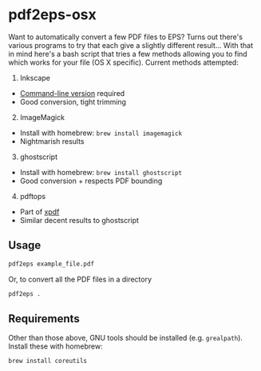 # pdf2eps-osx
Want to automatically convert a few PDF files to EPS? Turns out there's various programs to try that each give a slightly different result... With that in mind here's a bash script that tries a few methods allowing you to find which works for your file (OS X specific). Current methods attempted:

1. Inkscape
  - [Command-line version](http://wiki.inkscape.org/wiki/index.php/MacOS_X#Inkscape_command_line) required
  - Good conversion, tight trimming

2. ImageMagick
  - Install with homebrew: `brew install imagemagick`
  - Nightmarish results

3. ghostscript
  - Install with homebrew: `brew install ghostscript`
  - Good conversion + respects PDF bounding

4. pdftops
  - Part of [xpdf](http://www.foolabs.com/xpdf/download.html)
  - Similar decent results to ghostscript

## Usage
```sh
pdf2eps example_file.pdf
```

Or, to convert all the PDF files in a directory

```sh
pdf2eps .
```

## Requirements

Other than those above, GNU tools should be installed (e.g. `grealpath`). Install these with homebrew:
```sh
brew install coreutils
```
